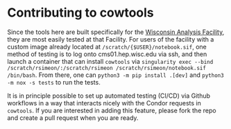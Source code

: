 # Contributing to cowtools

Since the tools here are built specifically for the [Wisconsin Analysis Facility](http://cms01.hep.wisc.edu/), they are most easily tested at that Facility. For users of the facility with a custom image
already located at `/scratch/{$USER}/notebook.sif`, one method of testing is to log onto
cms01.hep.wisc.edu via ssh, and then launch a container that can install `cowtools` via
`singularity exec --bind /scratch/rsimeon/:/scratch/rsimeon /scratch/rsimeon/notebook.sif /bin/bash`.
From there, one can `python3 -m pip install .[dev]` and `python3 -m nox -s tests` to run the tests.

It is in principle possible to set up automated testing (CI/CD) via Github workflows in a way that
interacts nicely with the Condor requests in `cowtools`. If you are interested in adding this feature,
please fork the repo and create a pull request when you are ready.
